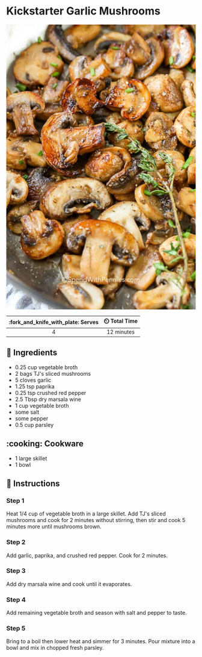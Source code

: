 # Kickstarter Garlic Mushrooms

![Kickstarter Garlic Mushrooms](../assets/images/kickstarter-garlic-mushrooms.jpg)

| :fork_and_knife_with_plate: Serves | :timer_clock: Total Time |
|:----------------------------------:|:-----------------------: |
| 4 | 12 minutes |

## :salt: Ingredients

- 0.25 cup vegetable broth
- 2 bags TJ's sliced mushrooms
- 5 cloves garlic
- 1.25 tsp paprika
- 0.25 tsp crushed red pepper
- 2.5 Tbsp dry marsala wine
- 1 cup vegetable broth
- some salt
- some pepper
- 0.5 cup parsley

## :cooking: Cookware

- 1 large skillet
- 1 bowl

## :pencil: Instructions

### Step 1

Heat 1/4 cup of vegetable broth in a large skillet. Add TJ's sliced mushrooms and cook for 2 minutes without stirring,
then stir and cook 5 minutes more until mushrooms brown.

### Step 2

Add garlic, paprika, and crushed red pepper. Cook for 2 minutes.

### Step 3

Add dry marsala wine and cook until it evaporates.

### Step 4

Add remaining vegetable broth and season with salt and pepper to taste.

### Step 5

Bring to a boil then lower heat and simmer for 3 minutes. Pour mixture into a bowl and mix in chopped fresh parsley.
